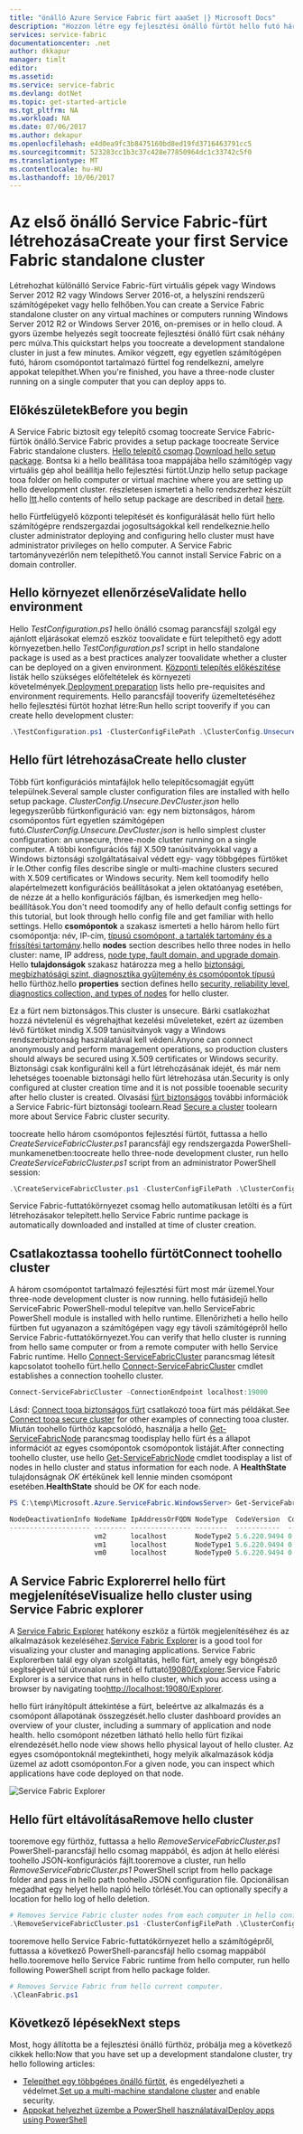 ```yaml
---
title: "önálló Azure Service Fabric fürt aaaSet |} Microsoft Docs"
description: "Hozzon létre egy fejlesztési önálló fürtöt hello futó három csomópontja ugyanazon a számítógépen. A telepítés befejezése után készen áll a toocreate egy többgépes fürtben fog."
services: service-fabric
documentationcenter: .net
author: dkkapur
manager: timlt
editor: 
ms.assetid: 
ms.service: service-fabric
ms.devlang: dotNet
ms.topic: get-started-article
ms.tgt_pltfrm: NA
ms.workload: NA
ms.date: 07/06/2017
ms.author: dekapur
ms.openlocfilehash: e4d0ea9fc3b8475160bd8ed19fd3716463791cc5
ms.sourcegitcommit: 523283cc1b3c37c428e77850964dc1c33742c5f0
ms.translationtype: MT
ms.contentlocale: hu-HU
ms.lasthandoff: 10/06/2017
---
```

# <a name="create-your-first-service-fabric-standalone-cluster"></a><span data-ttu-id="4153d-104">Az első önálló Service Fabric-fürt létrehozása</span><span class="sxs-lookup"><span data-stu-id="4153d-104">Create your first Service Fabric standalone cluster</span></span>
<span data-ttu-id="4153d-105">Létrehozhat különálló Service Fabric-fürt virtuális gépek vagy Windows Server 2012 R2 vagy Windows Server 2016-ot, a helyszíni rendszerű számítógépeket vagy hello felhőben.</span><span class="sxs-lookup"><span data-stu-id="4153d-105">You can create a Service Fabric standalone cluster on any virtual machines or computers running Windows Server 2012 R2 or Windows Server 2016, on-premises or in hello cloud.</span></span> <span data-ttu-id="4153d-106">A gyors üzembe helyezés segít toocreate fejlesztési önálló fürt csak néhány perc múlva.</span><span class="sxs-lookup"><span data-stu-id="4153d-106">This quickstart helps you toocreate a development standalone cluster in just a few minutes.</span></span>  <span data-ttu-id="4153d-107">Amikor végzett, egy egyetlen számítógépen futó, három csomópontot tartalmazó fürttel fog rendelkezni, amelyre appokat telepíthet.</span><span class="sxs-lookup"><span data-stu-id="4153d-107">When you're finished, you have a three-node cluster running on a single computer that you can deploy apps to.</span></span>

## <a name="before-you-begin"></a><span data-ttu-id="4153d-108">Előkészületek</span><span class="sxs-lookup"><span data-stu-id="4153d-108">Before you begin</span></span>
<span data-ttu-id="4153d-109">A Service Fabric biztosít egy telepítő csomag toocreate Service Fabric-fürtök önálló.</span><span class="sxs-lookup"><span data-stu-id="4153d-109">Service Fabric provides a setup package toocreate Service Fabric standalone clusters.</span></span>  <span data-ttu-id="4153d-110">[Hello telepítő csomag](http://go.microsoft.com/fwlink/?LinkId=730690).</span><span class="sxs-lookup"><span data-stu-id="4153d-110">[Download hello setup package](http://go.microsoft.com/fwlink/?LinkId=730690).</span></span>  <span data-ttu-id="4153d-111">Bontsa ki a hello beállítása tooa mappájába hello számítógép vagy virtuális gép ahol beállítja hello fejlesztési fürtöt.</span><span class="sxs-lookup"><span data-stu-id="4153d-111">Unzip hello setup package tooa folder on hello computer or virtual machine where you are setting up hello development cluster.</span></span>  <span data-ttu-id="4153d-112">részletesen ismerteti a hello rendszerhez készült hello [Itt](service-fabric-cluster-standalone-package-contents.md).</span><span class="sxs-lookup"><span data-stu-id="4153d-112">hello contents of hello setup package are described in detail [here](service-fabric-cluster-standalone-package-contents.md).</span></span>

<span data-ttu-id="4153d-113">hello Fürtfelügyelő központi telepítését és konfigurálását hello fürt hello számítógépre rendszergazdai jogosultságokkal kell rendelkeznie.</span><span class="sxs-lookup"><span data-stu-id="4153d-113">hello cluster administrator deploying and configuring hello cluster must have administrator privileges on hello computer.</span></span> <span data-ttu-id="4153d-114">A Service Fabric tartományvezérlőn nem telepíthető.</span><span class="sxs-lookup"><span data-stu-id="4153d-114">You cannot install Service Fabric on a domain controller.</span></span>

## <a name="validate-hello-environment"></a><span data-ttu-id="4153d-115">Hello környezet ellenőrzése</span><span class="sxs-lookup"><span data-stu-id="4153d-115">Validate hello environment</span></span>
<span data-ttu-id="4153d-116">Hello *TestConfiguration.ps1* hello önálló csomag parancsfájl szolgál egy ajánlott eljárásokat elemző eszköz toovalidate e fürt telepíthető egy adott környezetben.</span><span class="sxs-lookup"><span data-stu-id="4153d-116">hello *TestConfiguration.ps1* script in hello standalone package is used as a best practices analyzer toovalidate whether a cluster can be deployed on a given environment.</span></span> <span data-ttu-id="4153d-117">[Központi telepítés előkészítése](service-fabric-cluster-standalone-deployment-preparation.md) listák hello szükséges előfeltételek és környezeti követelmények.</span><span class="sxs-lookup"><span data-stu-id="4153d-117">[Deployment preparation](service-fabric-cluster-standalone-deployment-preparation.md) lists hello pre-requisites and environment requirements.</span></span> <span data-ttu-id="4153d-118">Hello parancsfájl tooverify üzemeltetéséhez hello fejlesztési fürtöt hozhat létre:</span><span class="sxs-lookup"><span data-stu-id="4153d-118">Run hello script tooverify if you can create hello development cluster:</span></span>

```powershell
.\TestConfiguration.ps1 -ClusterConfigFilePath .\ClusterConfig.Unsecure.DevCluster.json
```
## <a name="create-hello-cluster"></a><span data-ttu-id="4153d-119">Hello fürt létrehozása</span><span class="sxs-lookup"><span data-stu-id="4153d-119">Create hello cluster</span></span>
<span data-ttu-id="4153d-120">Több fürt konfigurációs mintafájlok hello telepítőcsomagját együtt települnek.</span><span class="sxs-lookup"><span data-stu-id="4153d-120">Several sample cluster configuration files are installed with hello setup package.</span></span> <span data-ttu-id="4153d-121">*ClusterConfig.Unsecure.DevCluster.json* hello legegyszerűbb fürtkonfiguráció van: egy nem biztonságos, három csomópontos fürt egyetlen számítógépen futó.</span><span class="sxs-lookup"><span data-stu-id="4153d-121">*ClusterConfig.Unsecure.DevCluster.json* is hello simplest cluster configuration: an unsecure, three-node cluster running on a single computer.</span></span>  <span data-ttu-id="4153d-122">A többi konfigurációs fájl X.509 tanúsítványokkal vagy a Windows biztonsági szolgáltatásaival védett egy- vagy többgépes fürtöket ír le.</span><span class="sxs-lookup"><span data-stu-id="4153d-122">Other config files describe single or multi-machine clusters secured with X.509 certificates or Windows security.</span></span>  <span data-ttu-id="4153d-123">Nem kell toomodify hello alapértelmezett konfigurációs beállításokat a jelen oktatóanyag esetében, de nézze át a hello konfigurációs fájlban, és ismerkedjen meg hello-beállítások.</span><span class="sxs-lookup"><span data-stu-id="4153d-123">You don't need toomodify any of hello default config settings for this tutorial, but look through hello config file and get familiar with hello settings.</span></span>  <span data-ttu-id="4153d-124">Hello **csomópontok** a szakasz ismerteti a hello három hello fürt csomópontja: név, IP-cím, [típusú csomópont, a tartalék tartomány és a frissítési tartomány](service-fabric-cluster-manifest.md#nodes-on-the-cluster).</span><span class="sxs-lookup"><span data-stu-id="4153d-124">hello **nodes** section describes hello three nodes in hello cluster: name, IP address, [node type, fault domain, and upgrade domain](service-fabric-cluster-manifest.md#nodes-on-the-cluster).</span></span>  <span data-ttu-id="4153d-125">Hello **tulajdonságok** szakasz határozza meg a hello [biztonsági, megbízhatósági szint, diagnosztika gyűjtemény és csomópontok típusú](service-fabric-cluster-manifest.md#cluster-properties) hello fürthöz.</span><span class="sxs-lookup"><span data-stu-id="4153d-125">hello **properties** section defines hello [security, reliability level, diagnostics collection, and types of nodes](service-fabric-cluster-manifest.md#cluster-properties) for hello cluster.</span></span>

<span data-ttu-id="4153d-126">Ez a fürt nem biztonságos.</span><span class="sxs-lookup"><span data-stu-id="4153d-126">This cluster is unsecure.</span></span>  <span data-ttu-id="4153d-127">Bárki csatlakozhat hozzá névtelenül és végrehajthat kezelési műveleteket, ezért az üzemben lévő fürtöket mindig X.509 tanúsítványok vagy a Windows rendszerbiztonság használatával kell védeni.</span><span class="sxs-lookup"><span data-stu-id="4153d-127">Anyone can connect anonymously and perform management operations, so production clusters should always be secured using X.509 certificates or Windows security.</span></span>  <span data-ttu-id="4153d-128">Biztonsági csak konfigurálni kell a fürt létrehozásának idejét, és már nem lehetséges tooenable biztonsági hello fürt létrehozása után.</span><span class="sxs-lookup"><span data-stu-id="4153d-128">Security is only configured at cluster creation time and it is not possible tooenable security after hello cluster is created.</span></span>  <span data-ttu-id="4153d-129">Olvasási [fürt biztonságos](service-fabric-cluster-security.md) további információk a Service Fabric-fürt biztonsági toolearn.</span><span class="sxs-lookup"><span data-stu-id="4153d-129">Read [Secure a cluster](service-fabric-cluster-security.md) toolearn more about Service Fabric cluster security.</span></span>  

<span data-ttu-id="4153d-130">toocreate hello három csomópontos fejlesztési fürtöt, futtassa a hello *CreateServiceFabricCluster.ps1* parancsfájl egy rendszergazda PowerShell-munkamenetben:</span><span class="sxs-lookup"><span data-stu-id="4153d-130">toocreate hello three-node development cluster, run hello *CreateServiceFabricCluster.ps1* script from an administrator PowerShell session:</span></span>

```powershell
.\CreateServiceFabricCluster.ps1 -ClusterConfigFilePath .\ClusterConfig.Unsecure.DevCluster.json -AcceptEULA
```

<span data-ttu-id="4153d-131">Service Fabric-futtatókörnyezet csomag hello automatikusan letölti és a fürt létrehozásakor telepített.</span><span class="sxs-lookup"><span data-stu-id="4153d-131">hello Service Fabric runtime package is automatically downloaded and installed at time of cluster creation.</span></span>

## <a name="connect-toohello-cluster"></a><span data-ttu-id="4153d-132">Csatlakoztassa toohello fürtöt</span><span class="sxs-lookup"><span data-stu-id="4153d-132">Connect toohello cluster</span></span>
<span data-ttu-id="4153d-133">A három csomópontot tartalmazó fejlesztési fürt most már üzemel.</span><span class="sxs-lookup"><span data-stu-id="4153d-133">Your three-node development cluster is now running.</span></span> <span data-ttu-id="4153d-134">hello futásidejű hello ServiceFabric PowerShell-modul telepítve van.</span><span class="sxs-lookup"><span data-stu-id="4153d-134">hello ServiceFabric PowerShell module is installed with hello runtime.</span></span>  <span data-ttu-id="4153d-135">Ellenőrizheti a hello hello fürtben fut ugyanazon a számítógépen vagy egy távoli számítógépről hello Service Fabric-futtatókörnyezet.</span><span class="sxs-lookup"><span data-stu-id="4153d-135">You can verify that hello cluster is running from hello same computer or from a remote computer with hello Service Fabric runtime.</span></span>  <span data-ttu-id="4153d-136">Hello [Connect-ServiceFabricCluster](/powershell/module/servicefabric/connect-servicefabriccluster?view=azureservicefabricps) parancsmag létesít kapcsolatot toohello fürt.</span><span class="sxs-lookup"><span data-stu-id="4153d-136">hello [Connect-ServiceFabricCluster](/powershell/module/servicefabric/connect-servicefabriccluster?view=azureservicefabricps) cmdlet establishes a connection toohello cluster.</span></span>   

```powershell
Connect-ServiceFabricCluster -ConnectionEndpoint localhost:19000
```
<span data-ttu-id="4153d-137">Lásd: [Connect tooa biztonságos fürt](service-fabric-connect-to-secure-cluster.md) csatlakozó tooa fürt más példákat.</span><span class="sxs-lookup"><span data-stu-id="4153d-137">See [Connect tooa secure cluster](service-fabric-connect-to-secure-cluster.md) for other examples of connecting tooa cluster.</span></span> <span data-ttu-id="4153d-138">Miután toohello fürthöz kapcsolódó, használja a hello [Get-ServiceFabricNode](/powershell/module/servicefabric/get-servicefabricnode?view=azureservicefabricps) parancsmag toodisplay hello fürt és a állapot információt az egyes csomópontok csomópontok listáját.</span><span class="sxs-lookup"><span data-stu-id="4153d-138">After connecting toohello cluster, use hello [Get-ServiceFabricNode](/powershell/module/servicefabric/get-servicefabricnode?view=azureservicefabricps) cmdlet toodisplay a list of nodes in hello cluster and status information for each node.</span></span> <span data-ttu-id="4153d-139">A **HealthState** tulajdonságnak *OK* értékűnek kell lennie minden csomópont esetében.</span><span class="sxs-lookup"><span data-stu-id="4153d-139">**HealthState** should be *OK* for each node.</span></span>

```powershell
PS C:\temp\Microsoft.Azure.ServiceFabric.WindowsServer> Get-ServiceFabricNode |Format-Table

NodeDeactivationInfo NodeName IpAddressOrFQDN NodeType  CodeVersion  ConfigVersion NodeStatus NodeUpTime NodeDownTime HealthState
-------------------- -------- --------------- --------  -----------  ------------- ---------- ---------- ------------ -----------
                     vm2      localhost       NodeType2 5.6.220.9494 0                     Up 00:03:38   00:00:00              OK
                     vm1      localhost       NodeType1 5.6.220.9494 0                     Up 00:03:38   00:00:00              OK
                     vm0      localhost       NodeType0 5.6.220.9494 0                     Up 00:02:43   00:00:00              OK
```

## <a name="visualize-hello-cluster-using-service-fabric-explorer"></a><span data-ttu-id="4153d-140">A Service Fabric Explorerrel hello fürt megjelenítése</span><span class="sxs-lookup"><span data-stu-id="4153d-140">Visualize hello cluster using Service Fabric explorer</span></span>
<span data-ttu-id="4153d-141">A [Service Fabric Explorer](service-fabric-visualizing-your-cluster.md) hatékony eszköz a fürtök megjelenítéséhez és az alkalmazások kezeléséhez.</span><span class="sxs-lookup"><span data-stu-id="4153d-141">[Service Fabric Explorer](service-fabric-visualizing-your-cluster.md) is a good tool for visualizing your cluster and managing applications.</span></span>  <span data-ttu-id="4153d-142">Service Fabric Explorerben talál egy olyan szolgáltatás, hello fürt, amely egy böngésző segítségével túl útvonalon érhető el futtató[19080/Explorer](http://localhost:19080/Explorer).</span><span class="sxs-lookup"><span data-stu-id="4153d-142">Service Fabric Explorer is a service that runs in hello cluster, which you access using a browser by navigating too[http://localhost:19080/Explorer](http://localhost:19080/Explorer).</span></span> 

<span data-ttu-id="4153d-143">hello fürt irányítópult áttekintése a fürt, beleértve az alkalmazás és a csomópont állapotának összegzését.</span><span class="sxs-lookup"><span data-stu-id="4153d-143">hello cluster dashboard provides an overview of your cluster, including a summary of application and node health.</span></span> <span data-ttu-id="4153d-144">hello csomópont nézetben látható hello hello fürt fizikai elrendezését.</span><span class="sxs-lookup"><span data-stu-id="4153d-144">hello node view shows hello physical layout of hello cluster.</span></span> <span data-ttu-id="4153d-145">Az egyes csomópontoknál megtekintheti, hogy melyik alkalmazások kódja üzemel az adott csomóponton.</span><span class="sxs-lookup"><span data-stu-id="4153d-145">For a given node, you can inspect which applications have code deployed on that node.</span></span>

![Service Fabric Explorer][service-fabric-explorer]

## <a name="remove-hello-cluster"></a><span data-ttu-id="4153d-147">Hello fürt eltávolítása</span><span class="sxs-lookup"><span data-stu-id="4153d-147">Remove hello cluster</span></span>
<span data-ttu-id="4153d-148">tooremove egy fürthöz, futtassa a hello *RemoveServiceFabricCluster.ps1* PowerShell-parancsfájl hello csomag mappából, és adjon át hello elérési toohello JSON-konfigurációs fájlt.</span><span class="sxs-lookup"><span data-stu-id="4153d-148">tooremove a cluster, run hello *RemoveServiceFabricCluster.ps1* PowerShell script from hello package folder and pass in hello path toohello JSON configuration file.</span></span> <span data-ttu-id="4153d-149">Opcionálisan megadhat egy helyet hello napló hello törlését.</span><span class="sxs-lookup"><span data-stu-id="4153d-149">You can optionally specify a location for hello log of hello deletion.</span></span>

```powershell
# Removes Service Fabric cluster nodes from each computer in hello configuration file.
.\RemoveServiceFabricCluster.ps1 -ClusterConfigFilePath .\ClusterConfig.Unsecure.DevCluster.json -Force
```

<span data-ttu-id="4153d-150">tooremove hello Service Fabric-futtatókörnyezet hello a számítógépről, futtassa a következő PowerShell-parancsfájl hello csomag mappából hello.</span><span class="sxs-lookup"><span data-stu-id="4153d-150">tooremove hello Service Fabric runtime from hello computer, run hello following PowerShell script from hello package folder.</span></span>

```powershell
# Removes Service Fabric from hello current computer.
.\CleanFabric.ps1
```

## <a name="next-steps"></a><span data-ttu-id="4153d-151">Következő lépések</span><span class="sxs-lookup"><span data-stu-id="4153d-151">Next steps</span></span>
<span data-ttu-id="4153d-152">Most, hogy állította be a fejlesztési önálló fürthöz, próbálja meg a következő cikkek hello:</span><span class="sxs-lookup"><span data-stu-id="4153d-152">Now that you have set up a development standalone cluster, try hello following articles:</span></span>
* <span data-ttu-id="4153d-153">[Telepíthet egy többgépes önálló fürtöt](service-fabric-cluster-creation-for-windows-server.md), és engedélyezheti a védelmet.</span><span class="sxs-lookup"><span data-stu-id="4153d-153">[Set up a multi-machine standalone cluster](service-fabric-cluster-creation-for-windows-server.md) and enable security.</span></span>
* [<span data-ttu-id="4153d-154">Appokat helyezhet üzembe a PowerShell használatával</span><span class="sxs-lookup"><span data-stu-id="4153d-154">Deploy apps using PowerShell</span></span>](service-fabric-deploy-remove-applications.md)

[service-fabric-explorer]: ./media/service-fabric-get-started-standalone-cluster/sfx.png

